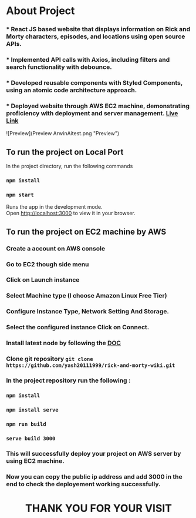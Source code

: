 # About Project 

### * React JS based website that displays information on Rick and Morty characters, episodes, and locations using open source APIs.
### * Implemented API calls with Axios, including filters and search functionality with debounce.
### * Developed reusable components with Styled Components, using an atomic code architecture approach.
### * Deployed website through AWS EC2 machine, demonstrating proficiency with deployment and server management. [Live Link](http://43.204.220.14:3000/)

![Preview](Preview ArwinAitest.png "Preview")

## To run the project on Local Port

In the project directory, run the following commands

### `npm install`
### `npm start`

Runs the app in the development mode.\
Open [http://localhost:3000](http://localhost:3000) to view it in your browser.

## To run the project on EC2 machine by AWS

### Create a account on AWS console
### Go to EC2 though side menu
### Click on Launch instance 
### Select Machine type (I choose Amazon Linux Free Tier)
### Configure Instance Type, Network Setting And Storage.
### Select the configured instance Click on Connect.
### Install latest node by following the [DOC](https://docs.aws.amazon.com/sdk-for-javascript/v2/developer-guide/setting-up-node-on-ec2-instance.html)
### Clone git repository `git clone https://github.com/yash20111999/rick-and-morty-wiki.git`
### In the project repository run the following :
### `npm install`
### `npm install serve`
### `npm run build`
### `serve build 3000`

### This will successfully deploy your project on AWS server by using EC2 machine.

### Now you can copy the public ip address and add 3000 in the end to check the deployement working successfully.

# <p style="text-align: center;"> THANK YOU FOR YOUR VISIT</p>





